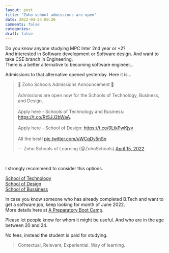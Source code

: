 ```yaml
---
layout: post
title: "Zoho school admissions are open"
date: 2022-04-24 00:20
comments: false
categories:
draft: false
---
```


Do you know anyone studying MPC Inter 2nd year or +2?  
And interested in Software development or Software design. And want to take CSE branch in Engineering.  
There is a better alternative to becoming software engineer...  

Admissions to that alternative opened yesterday. Here it is... 

<blockquote class="twitter-tweet"><p lang="en" dir="ltr">📢 Zoho Schools Admissions Announcement 📢 <br><br>Admissions are open now for the Schools of Technology, Business, and Design. <br><br>Apply here - Schools of Technology and Business: <a href="https://t.co/RtSJJ2bWaA">https://t.co/RtSJJ2bWaA</a>. <br><br>Apply here - School of Design: <a href="https://t.co/0LtkPwKjyv">https://t.co/0LtkPwKjyv</a><br><br>All the best! <a href="https://t.co/uWCqDy5nSn">pic.twitter.com/uWCqDy5nSn</a></p>&mdash; Zoho Schools of Learning (@ZohoSchools) <a href="https://twitter.com/ZohoSchools/status/1514848848966873090?ref_src=twsrc%5Etfw">April 15, 2022</a></blockquote> <script async src="https://platform.twitter.com/widgets.js" charset="utf-8"></script> <br>


I strongly recommend to consider this options.  

[School of Technology](https://www.zohoschools.com/zs-technology)  
[School of Design](https://www.zohoschools.com/zs-design)  
[School of Bussiness](https://www.zohoschools.com/zs-business)  

In case you know someone who has already completed B.Tech and want to get a software job, keep looking for month of June 2022.  
More details here at [A Preparatory
Boot Camp](https://www.zohoschools.com/gradstudies).

Please let people know for whom it might be useful. And who are in the age between 20 and 24.


No fees, instead the student is paid for studying.  

> Contextual, Relevant, Experiential. Way of learning.